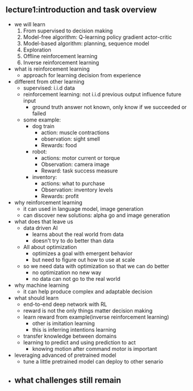 ## lecture1:introduction and task overview
- we will learn 
	1. From supervised to decision making 
	2. Model-free algorithm: Q-learning policy gradient actor-critic
	3. Model-based algorithm: planning, sequence model
	4. Exploration
	5. Offline reinforcement learning
	6. Inverse reinforcement learning
- what is reinforcement learning
	- approach for learning decision from experience
- different from other learning
	- supervised: i.i.d data
	- reinforcement learning: not i.i.d previous output influence future input
		- ground truth answer not known, only know if we succeeded or failed
	- some example:
		- dog train
			- action: muscle contractions
			- observation: sight smell
			- Rewards: food
		- robot:
			- actions: motor current or torque
			- Observation: camera image
			- Reward: task success measure
		- inventory:
			- actions: what to purchase
			- Observation: inventory levels
			- Rewards: profit
- why reinforcement learning
	- it can used in language model, image generation
	- can discover new solutions: alpha go and image generation
- what does that leave us
	- data driven AI
		- learns about the real world from data
		- doesn't try to do better than data
	- All about optimization
		- optimizes a goal with emergent behavior
		- but need to figure out how to use at scale
	- so we need data with optimization so that we can do better
		- no optimization no new way
		- no data can not go to the real world
- why machine learning
	- it can help produce complex and adaptable decision
- what should learn
	- end-to-end deep network with RL
	- reward is not the only things matter decision making
	- learn reward from example(inverse reinforcement learning)
		- other is imitation learning
		- this is inferring intentions learning
	- transfer knowledge between domains
	- learning to predict and using prediction to act
		- knowing motion after command motor is important
- leveraging advanced of pretrained model
	- tune a little pretrained model can deploy to other senario
- what challenges still remain
	- 